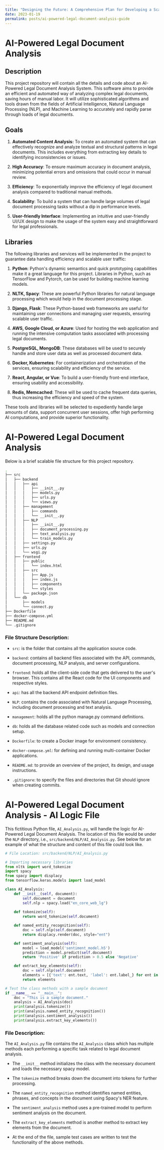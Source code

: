 ```yaml
---
title: "Designing the Future: A Comprehensive Plan for Developing a Scalable, High-Performance AI-Powered Legal Document Analysis System"
date: 2023-01-19
permalink: posts/ai-powered-legal-document-analysis-guide
---
```


# AI-Powered Legal Document Analysis

## Description
This project repository will contain all the details and code about an AI-Powered Legal Document Analysis System. This software aims to provide an efficient and automated way of analyzing complex legal documents, saving hours of manual labor. It will utilize sophisticated algorithms and tools drawn from the fields of Artificial Intelligence, Natural Language Processing (NLP), and Machine Learning to accurately and rapidly parse through loads of legal documents.

## Goals
1. **Automated Content Analysis:** To create an automated system that can effectively recognize and analyze textual and structural patterns in legal documents. This includes everything from extracting key details to identifying inconsistencies or issues.

2. **High Accuracy**: To ensure maximum accuracy in document analysis, minimizing potential errors and omissions that could occur in manual review.

3. **Efficiency**: To exponentially improve the efficiency of legal document analysis compared to traditional manual methods. 

4. **Scalability**: To build a system that can handle large volumes of legal document processing tasks without a dip in performance levels.

5. **User-friendly Interface**: Implementing an intuitive and user-friendly UI/UX design to make the usage of the system easy and straightforward for legal professionals.

## Libraries 
The following libraries and services will be implemented in the project to guarantee data handling efficiency and scalable user traffic:

1. **Python**: Python's dynamic semantics and quick prototyping capabilities make it a great language for this project. Libraries in Python, such as TensorFlow and Pytorch, can be used for building machine learning models.

2. **NLTK, Spacy**: These are powerful Python libraries for natural language processing which would help in the document processing stage.

3. **Django, Flask**: These Python-based web frameworks are useful for maintaining user connections and managing user requests, ensuring scalable user traffic.

4. **AWS, Google Cloud, or Azure**: Used for hosting the web application and running the intensive computation tasks associated with processing legal documents.

5. **PostgreSQL, MongoDB**: These databases will be used to securely handle and store user data as well as processed document data.

6. **Docker, Kubernetes**: For containerization and orchestration of the services, ensuring scalability and efficiency of the service.

7. **React, Angular, or Vue**: To build a user-friendly front-end interface, ensuring usability and accessibility.

8. **Redis, Memcached**: These will be used to cache frequent data queries, thus increasing the efficiency and speed of the system. 

These tools and libraries will be selected to expediently handle large amounts of data, support concurrent user sessions, offer high performing AI computations, and provide superior functionality.

# AI-Powered Legal Document Analysis

Below is a brief scalable file structure for this project repository.

```bash
.
├── src
│   ├── backend
│   │   ├── api
│   │   │   ├── __init__.py
│   │   │   ├── models.py
│   │   │   ├── urls.py
│   │   │   └── views.py
│   │   ├── management
│   │   │   ├── commands
│   │   │   └── __init__.py
│   │   ├── NLP
│   │   │   ├── __init__.py
│   │   │   ├── document_processing.py
│   │   │   ├── text_analysis.py
│   │   │   └── train_models.py
│   │   ├── settings.py
│   │   ├── urls.py
│   │   └── wsgi.py
│   ├── frontend
│   │   ├── public
│   │   │   └── index.html
│   │   ├── src
│   │   │   ├── App.js
│   │   │   ├── index.js
│   │   │   ├── components
│   │   │   └── styles
│   │   └── package.json
│   └── db
│       ├── models
│       └── connect.py
├── Dockerfile
├── docker-compose.yml
├── README.md
└── .gitignore
```

### File Structure Description:

- `src`: is the folder that contains all the application source code. 

- `backend`: contains all backend files associated with the API, commands, document processing, NLP analysis, and server configurations.

- `frontend`: holds all the client-side code that gets delivered to the user's browser. This contains all the React code for the UI components and respective styles.

- `api`: has all the backend API endpoint definition files.

- `NLP`: contains the code associated with Natural Language Processing, including document processing and text analysis.

- `management`: holds all the python manage.py command definitions.

- `db`: holds all the database related code such as models and connection setup.

- `Dockerfile`: to create a Docker image for environment consistency.

- `docker-compose.yml`: for defining and running multi-container Docker applications.

- `README.md`: to provide an overview of the project, its design, and usage instructions.

- `.gitignore`: to specify the files and directories that Git should ignore when creating commits.


# AI-Powered Legal Document Analysis - AI Logic File

This fictitious Python file, `AI_Analysis.py`, will handle the logic for AI-Powered Legal Document Analysis. The location of this file would be under the `NLP` directory, i.e., `src/backend/NLP/AI_Analysis.py`. See below for an example of what the structure and content of this file could look like.

```python
# File Location: src/backend/NLP/AI_Analysis.py

# Importing necessary libraries
from nltk import word_tokenize
import spacy
from spacy import displacy
from tensorflow.keras.models import load_model

class AI_Analysis:
    def __init__(self, document):
        self.document = document
        self.nlp = spacy.load("en_core_web_lg")
        
    def tokenize(self):
        return word_tokenize(self.document)

    def named_entity_recognition(self):
        doc = self.nlp(self.document)
        return displacy.render(doc, style="ent")

    def sentiment_analysis(self):
        model = load_model('sentiment_model.h5')
        prediction = model.predict(self.document)
        return 'Positive' if prediction > 0.5 else 'Negative'

    def extract_key_elements(self):
        doc = self.nlp(self.document)
        elements = [{'text': ent.text, 'label': ent.label_} for ent in doc.ents]
        return elements

# Test the class methods with a sample document
if __name__ == "__main__":
    doc = "This is a sample document."
    analysis = AI_Analysis(doc)
    print(analysis.tokenize())
    print(analysis.named_entity_recognition())
    print(analysis.sentiment_analysis())
    print(analysis.extract_key_elements())
```

### File Description:

The `AI_Analysis.py` file contains the `AI_Analysis` class which has multiple methods each performing a specific task related to legal document analysis. 

* The `__init__` method initializes the class with the necessary document and loads the necessary spacy model.

* The `tokenize` method breaks down the document into tokens for further processing.

* The `named_entity_recognition` method identifies named entities, phrases, and concepts in the document using Spacy's NER feature.

* The `sentiment_analysis` method uses a pre-trained model to perform sentiment analysis on the document.

* The `extract_key_elements` method is another method to extract key elements from the document.

* At the end of the file, sample test cases are written to test the functionality of the above methods.